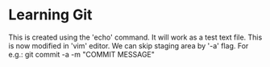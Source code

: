# Learning Git
This is created using the 'echo' command.
It will work as a test text file.
This is now modified in 'vim' editor.
We can skip staging area by '-a' flag.
For e.g.: git commit -a -m "COMMIT MESSAGE"
